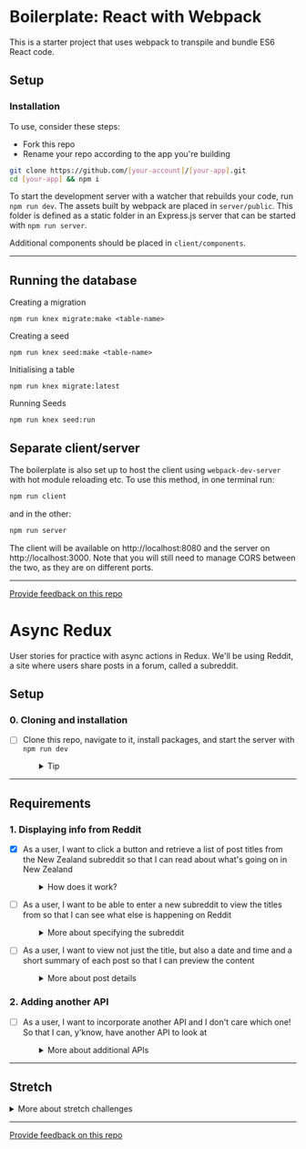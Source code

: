 # Boilerplate: React with Webpack
This is a starter project that uses webpack to transpile and bundle ES6 React code. 

## Setup

### Installation
To use, consider these steps:

* Fork this repo
* Rename your repo according to the app you're building

```sh
git clone https://github.com/[your-account]/[your-app].git
cd [your-app] && npm i
```

To start the development server with a watcher that rebuilds your code, run `npm run dev`. The assets built by webpack are placed in `server/public`. This folder is defined as a static folder in an Express.js server that can be started with `npm run server`.

Additional components should be placed in `client/components`.

---

## Running the database 

Creating a migration 
```cd
npm run knex migrate:make <table-name>
```

Creating a seed
```cd
npm run knex seed:make <table-name>
```

Initialising a table
```cd
npm run knex migrate:latest
```

Running Seeds
```cd
npm run knex seed:run
```

## Separate client/server

The boilerplate is also set up to host the client using `webpack-dev-server` with hot module reloading etc. To use this method, in one terminal run:
```sh
npm run client
```
and in the other:
```sh
npm run server
```
The client will be available on http://localhost:8080 and the server on http://localhost:3000. Note that you will still need to manage CORS between the two, as they are on different ports.

---
[Provide feedback on this repo](https://docs.google.com/forms/d/e/1FAIpQLSfw4FGdWkLwMLlUaNQ8FtP2CTJdGDUv6Xoxrh19zIrJSkvT4Q/viewform?usp=pp_url&entry.1958421517=boilerplate-react-api)
# Async Redux

User stories for practice with async actions in Redux. We'll be using Reddit, a site where users share posts in a forum, called a subreddit.

## Setup

### 0. Cloning and installation
- [ ] Clone this repo, navigate to it, install packages, and start the server with `npm run dev`
  <details style="padding-left: 2em">
    <summary>Tip</summary>

    ```sh
    cd async-redux-stories
    npm i
    npm run dev
    ```
  </details>

---

## Requirements

### 1. Displaying info from Reddit
- [x] As a user, I want to click a button and retrieve a list of post titles from the New Zealand subreddit so that I can read about what's going on in New Zealand
  <details style="padding-left: 2em">
    <summary>How does it work?</summary>
    
  This one is done for you! Take a look at it anyway to see how it works. In particular, identify:
  
    - the **action** and **action creator**. Take a good look at `fetchPosts` in particular. What does it return?
    - the **reducer**
    - the **components** involved
  
  The DevTools setup is a little different when you're using middleware: check out the [docs](https://github.com/zalmoxisus/redux-devtools-extension) for more details

  </details>

- [ ] As a user, I want to be able to enter a new subreddit to view the titles from so that I can see what else is happening on Reddit
  <details style="padding-left: 2em">
    <summary>More about specifying the subreddit</summary>
 
    Initially, the subreddit is hardcoded into the `onClick` handler of the `<LoadSubreddit>` component. If you use the component's state to keep track of the subreddit (using `onChange`), you'll be able to add it to the action you dispatch.
  </details>

- [ ] As a user, I want to view not just the title, but also a date and time and a short summary of each post so that I can preview the content
  <details style="padding-left: 2em">
    <summary>More about post details</summary>
    
    Reddit returns us the time a post was created in seconds, if you find your date is far in the past try multiplying it by 1000 to use milliseconds instead
  </details>

### 2. Adding another API
- [ ] As a user, I want to incorporate another API and I don't care which one! So that I can, y'know, have another API to look at
  <details style="padding-left: 2em">
    <summary>More about additional APIs</summary>
    

    Take the opportunity to practice the process by retrieving data from another API using async actions. Use the same overall structure, returning a thunk from your action creator.
  </details>

----

## Stretch

<details>
  <summary>More about stretch challenges</summary>

  - As a user, I want to be able to sort the list of posts by title and post date so that I can organise my results
  - As a user, I want to be able to sort in both ascending and descending order so that I can see the start and end of the list
  - As a user, I want to filter the list of posts based on a search that I type so that I can find the post I'm looking for
</details>

---
[Provide feedback on this repo](https://docs.google.com/forms/d/e/1FAIpQLSfw4FGdWkLwMLlUaNQ8FtP2CTJdGDUv6Xoxrh19zIrJSkvT4Q/viewform?usp=pp_url&entry.1958421517=async-redux-stories)
